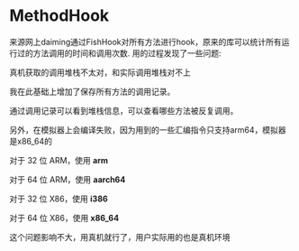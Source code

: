 # MethodHook


来源网上daiming通过FishHook对所有方法进行hook，原来的库可以统计所有运行过的方法调用的时间和调用次数. 用的过程发现了一些问题:

真机获取的调用堆栈不太对，和实际调用堆栈对不上

我在此基础上增加了保存所有方法的调用记录。

通过调用记录可以看到堆栈信息，可以查看哪些方法被反复调用。

另外，在模拟器上会编译失败，因为用到的一些汇编指令只支持arm64，模拟器是x86_64的

对于 32 位 ARM，使用 __arm__

对于 64 位 ARM，使用 __aarch64__

对于 32 位 X86，使用 __i386__

对于 64 位 X86，使用 __x86_64__

这个问题影响不大，用真机就行了，用户实际用的也是真机环境
